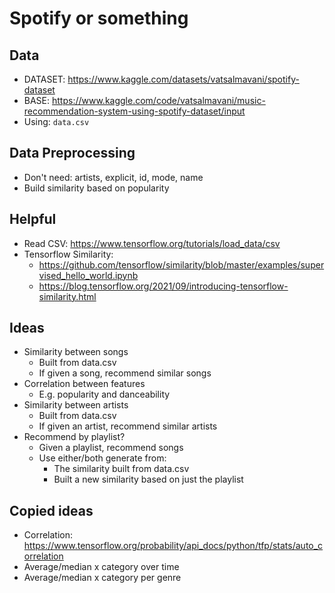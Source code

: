 # Spotify or something

## Data

- DATASET: https://www.kaggle.com/datasets/vatsalmavani/spotify-dataset
- BASE: https://www.kaggle.com/code/vatsalmavani/music-recommendation-system-using-spotify-dataset/input
- Using: `data.csv`

## Data Preprocessing

- Don't need: artists, explicit, id, mode, name
- Build similarity based on popularity

## Helpful

- Read CSV: https://www.tensorflow.org/tutorials/load_data/csv
- Tensorflow Similarity:
	- https://github.com/tensorflow/similarity/blob/master/examples/supervised_hello_world.ipynb
	- https://blog.tensorflow.org/2021/09/introducing-tensorflow-similarity.html

## Ideas

- Similarity between songs
    - Built from data.csv
    - If given a song, recommend similar songs
- Correlation between features
    - E.g. popularity and danceability
- Similarity between artists
    - Built from data.csv
    - If given an artist, recommend similar artists
- Recommend by playlist?
    - Given a playlist, recommend songs
    - Use either/both generate from:
        - The similarity built from data.csv
        - Built a new similarity based on just the playlist


## Copied ideas

- Correlation: https://www.tensorflow.org/probability/api_docs/python/tfp/stats/auto_correlation
- Average/median x category over time
- Average/median x category per genre